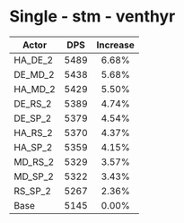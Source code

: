 # Single - stm - venthyr
| Actor | DPS | Increase |
|---|:---:|:---:|
|HA_DE_2|5489|6.68%|
|DE_MD_2|5438|5.68%|
|HA_MD_2|5429|5.50%|
|DE_RS_2|5389|4.74%|
|DE_SP_2|5379|4.54%|
|HA_RS_2|5370|4.37%|
|HA_SP_2|5359|4.15%|
|MD_RS_2|5329|3.57%|
|MD_SP_2|5322|3.43%|
|RS_SP_2|5267|2.36%|
|Base|5145|0.00%|
